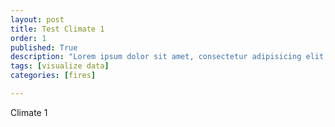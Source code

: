 ```yaml
---
layout: post
title: Test Climate 1
order: 1
published: True
description: "Lorem ipsum dolor sit amet, consectetur adipisicing elit, sed do eiusmod tempor incididunt ut labore et dolore magna aliqua."
tags: [visualize data]
categories: [fires]

---
```


Climate 1
